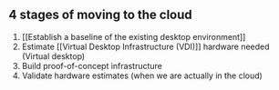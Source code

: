 ## 4 stages of moving to the cloud
1. [[Establish a baseline of the existing desktop environment]]
2. Estimate [[Virtual Desktop Infrastructure (VDI)]] hardware needed (Virtual desktop)
3. Build proof-of-concept infrastructure
4. Validate hardware estimates (when we are actually in the cloud)
